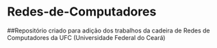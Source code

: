 # Redes-de-Computadores
##Repositório criado para adição dos trabalhos da cadeira de Redes de Computadores da UFC (Universidade Federal do Ceará)
